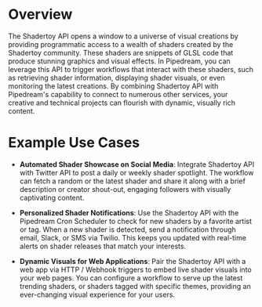 # Overview

The Shadertoy API opens a window to a universe of visual creations by providing programmatic access to a wealth of shaders created by the Shadertoy community. These shaders are snippets of GLSL code that produce stunning graphics and visual effects. In Pipedream, you can leverage this API to trigger workflows that interact with these shaders, such as retrieving shader information, displaying shader visuals, or even monitoring the latest creations. By combining Shadertoy API with Pipedream's capability to connect to numerous other services, your creative and technical projects can flourish with dynamic, visually rich content.

# Example Use Cases

- **Automated Shader Showcase on Social Media**: Integrate Shadertoy API with Twitter API to post a daily or weekly shader spotlight. The workflow can fetch a random or the latest shader and share it along with a brief description or creator shout-out, engaging followers with visually captivating content.

- **Personalized Shader Notifications**: Use the Shadertoy API with the Pipedream Cron Scheduler to check for new shaders by a favorite artist or tag. When a new shader is detected, send a notification through email, Slack, or SMS via Twilio. This keeps you updated with real-time alerts on shader releases that match your interests.

- **Dynamic Visuals for Web Applications**: Pair the Shadertoy API with a web app via HTTP / Webhook triggers to embed live shader visuals into your web pages. You can configure a workflow to serve up the latest trending shaders, or shaders tagged with specific themes, providing an ever-changing visual experience for your users.
